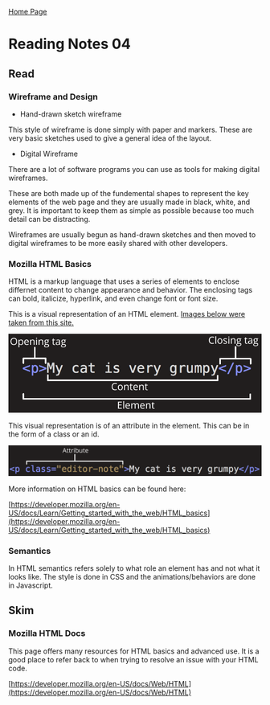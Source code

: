 [Home Page](https://devaoc.github.io/reading-notes/)

# Reading Notes 04

## Read

### Wireframe and Design

- Hand-drawn sketch wireframe

This style of wireframe is done simply with paper and markers. These are very basic sketches used to give a general idea of the layout.

- Digital Wireframe

There are a lot of software programs you can use as tools for making digital wireframes.

These are both made up of the fundemental shapes to represent the key elements of the web page and they are usually made in black, white, and grey. It is important to keep them as simple as possible because too much detail can be distracting.

Wireframes are usually begun as hand-drawn sketches and then moved to digital wireframes to be more easily shared with other developers.

### Mozilla HTML Basics

HTML is a markup language that uses a series of elements to enclose differnet content to change appearance and behavior. The enclosing tags can bold, italicize, hyperlink, and even change font or font size.

This is a visual representation of an HTML element. [Images below were taken from this site.](https://developer.mozilla.org/en-US/docs/Learn/Getting_started_with_the_web/HTML_basics)

![alt text](images/anatomy-of-html-element.png)

This visual representation is of an attribute in the element. This can be in the form of a class or an id.

![alt text](images/attribute-example.png)

More information on HTML basics can be found here:

[https://developer.mozilla.org/en-US/docs/Learn/Getting_started_with_the_web/HTML_basics](https://developer.mozilla.org/en-US/docs/Learn/Getting_started_with_the_web/HTML_basics)

### Semantics

In HTML semantics refers solely to what role an element has and not what it looks like. The style is done in CSS and the animations/behaviors are done in Javascript.

## Skim

### Mozilla HTML Docs

This page offers many resources for HTML basics and advanced use. It is a good place to refer back to when trying to resolve an issue with your HTML code.

[https://developer.mozilla.org/en-US/docs/Web/HTML](https://developer.mozilla.org/en-US/docs/Web/HTML)